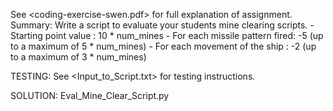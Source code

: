 See <coding-exercise-swen.pdf> for full explanation of assignment.
Summary:
Write a script to evaluate your students mine clearing scripts.
    - Starting point value          : 10 * num_mines
    - For each missile pattern fired: -5 (up to a maximum of 5 * num_mines)
    - For each movement of the ship : -2 (up to a maximum of 3 * num_mines)
    
TESTING:
See <Input_to_Script.txt> for testing instructions.

SOLUTION:
Eval_Mine_Clear_Script.py